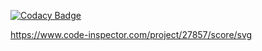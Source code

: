 [![Codacy Badge](https://app.codacy.com/project/badge/Grade/02dc26402986451b8a6fe29702baf3f8)](https://www.codacy.com/gh/SiriValliKarumuri/Stepin_Project_on_ContactManagementSystem/dashboard?utm_source=github.com&amp;utm_medium=referral&amp;utm_content=SiriValliKarumuri/Stepin_Project_on_ContactManagementSystem&amp;utm_campaign=Badge_Grade)


https://www.code-inspector.com/project/27857/score/svg
